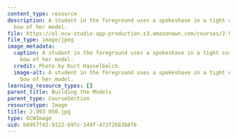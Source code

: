 ```yaml
---
content_type: resource
description: A student in the foreground uses a spokeshave in a tight curve near the
  bow of her model.
file: https://ol-ocw-studio-app-production.s3.amazonaws.com/courses/2-993-special-topics-in-mechanical-engineering-the-art-and-science-of-boat-design-january-iap-2007/b6957f429122b9fc149f472f2683b8f6_2993056.jpg
file_type: image/jpeg
image_metadata:
  caption: A student in the foreground uses a spokeshave in a tight curve near the
    bow of her model.
  credit: Photo by Kurt Hasselbalch.
  image-alt: A student in the foreground uses a spokeshave in a tight curve near the
    bow of her model.
learning_resource_types: []
parent_title: Building the Models
parent_type: CourseSection
resourcetype: Image
title: 2.993 056.jpg
type: OCWImage
uid: b6957f42-9122-b9fc-149f-472f2683b8f6
---
```

